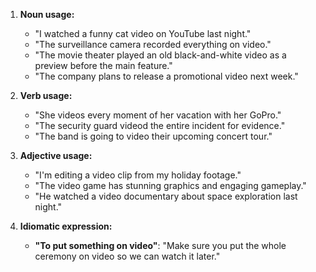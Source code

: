 1. **Noun usage:**
   - "I watched a funny cat video on YouTube last night."
   - "The surveillance camera recorded everything on video."
   - "The movie theater played an old black-and-white video as a preview before the main feature."
   - "The company plans to release a promotional video next week."

2. **Verb usage:**
   - "She videos every moment of her vacation with her GoPro."
   - "The security guard videod the entire incident for evidence."
   - "The band is going to video their upcoming concert tour."

3. **Adjective usage:**
   - "I'm editing a video clip from my holiday footage."
   - "The video game has stunning graphics and engaging gameplay."
   - "He watched a video documentary about space exploration last night."

4. **Idiomatic expression:**
   - **"To put something on video"**: "Make sure you put the whole ceremony on video so we can watch it later."